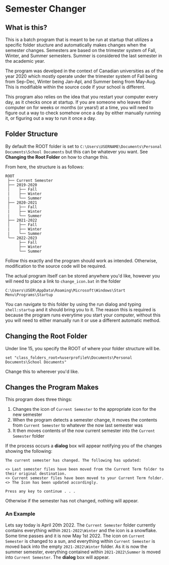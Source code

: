 # Semester Changer
## What is this?
This is a batch program that is meant to be run at startup that utilizes a specific folder stucture and automatically makes changes when the semester changes. Semesters are based on the trimester system of Fall, Winter, and Summer semesters. Summer is considered the last semester in the academic year.

The program was develped in the context of Canadian universities as of the year 2020 which mostly operate under the trimester system of Fall being from Sep-Dec, Winter being Jan-Apl, and Summer being from May-Aug. This is modifiable within the source code if your school is different.

This program also relies on the idea that you restart your computer every day, as it checks once at startup. If you are someone who leaves their computer on for weeks or months (or years!) at a time, you will need to figure out a way to check somehow once a day by either manually running it, or figuring out a way to run it once a day.

## Folder Structure
By default the ROOT folder is set to `C:\Users\USERNAME\Documents\Personal Documents\School Documents` but this can be whatever you want. See **Changing the Root Folder** on how to change this.

From here, the structure is as follows:
```
ROOT
 ├── Current Semester
 ├── 2019-2020
 │    ├── Fall
 |    ├── Winter
 |    └── Summer
 ├── 2020-2021
 │    ├── Fall
 |    ├── Winter
 |    └── Summer
 ├── 2021-2022
 │    ├── Fall
 |    ├── Winter
 |    └── Summer
 └── 2022-2023
      ├── Fall
      ├── Winter
      └── Summer
```
Follow this exactly and the program should work as intended. Otherwise, modification to the source code will be required.

The actual program itself can be stored anywhere you'd like, however you will need to place a link to `change_icon.bat` in the folder 
```
C:\Users\USER\AppData\Roaming\Microsoft\Windows\Start Menu\Programs\Startup
```
You can navigate to this folder by using the run dialog and typing `shell:startup` and it should bring you to it. The reason this is required is because the program runs everytime you start your computer, without this you will need to either manually run it or use a different automatic method.

## Changing the Root Folder
Under line 15, you specify the ROOT of where your folder structure will be.
```
set "class_folders_root=%userprofile%\Documents\Personal Documents\School Documents"
```
Change this to wherever you'd like.

## Changes the Program Makes
This program does three things:
1. Changes the icon of `Current Semester` to the appropriate icon for the new semester
2. When the program detects a semester change, it moves the contents from `Current Semester` to whatever the now last semester was
3. It then moves contents of the now current semester into the `Current Semester` folder

If the process occurs a **dialog** box will appear notifying you of the changes showing the following: 
```
The current semester has changed. The following has updated:

<> Last semester files have been moved from the Current Term folder to their original destination. 
<> Current semester files have been moved to your Current Term folder. 
<> The Icon has been updated accordingly.

Press any key to continue . . .
```
Otherwise if the semester has not changed, nothing will appear.

### An Example
Lets say today is April 20th 2022. The `Current Semester` folder currently contains everything within `2021-2022\Winter` and the icon is a snowflake. Some time passes and it is now May 1st 2022. The icon on `Current Semester` is changed to a sun, and everything within `Current Semester` is moved back into the empty `2021-2022\Winter` folder. As it is now the summer semester, everything contained within `2021-2022\Summer` is moved into `Current Semester`. The **dialog** box will appear.

















